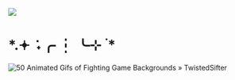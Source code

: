 ![](https://api.visitorbadge.io/api/VisitorHit?user=officially-sevenfan&repo=officially-sevenfan-badge&countColor=%70F0FB)
# *.𖥔 ݁ ˖╭ ┆ ╰⊹ ࣪ *

<img src="https://twistedsifter.com/wp-content/uploads/2013/05/animated-gifs-of-fighting-game-backgrounds-25.gif" alt="50 Animated Gifs of Fighting Game Backgrounds » TwistedSifter"/>
